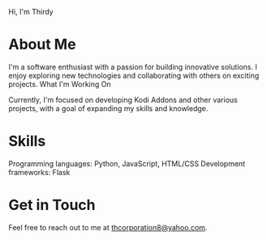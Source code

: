 Hi, I'm Thirdy

# About Me

I'm a software enthusiast with a passion for building innovative solutions. I enjoy exploring new technologies and collaborating with others on exciting projects.
What I'm Working On

Currently, I'm focused on developing Kodi Addons and other various projects, with a goal of expanding my skills and knowledge.
# Skills

Programming languages: Python, JavaScript, HTML/CSS
Development frameworks: Flask
# Get in Touch

Feel free to reach out to me at thcorporation8@yahoo.com.
